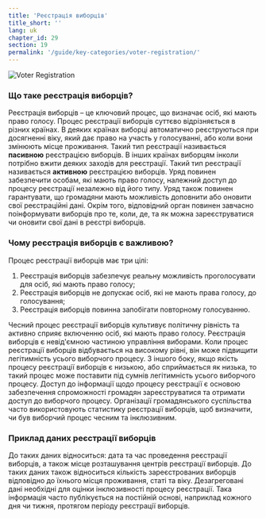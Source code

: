 ```yaml
---
title: 'Реєстрація виборців'
title_short: ''
lang: uk
chapter_id: 29
section: 19
permalink: '/guide/key-categories/voter-registration/'
---
```


![Voter Registration](/images/inventory/categories/voter-registration.png)

### Що таке реєстрація виборців?

Реєстрація виборців – це ключовий процес, що визначає осіб, які мають право голосу. Процес реєстрації виборців суттєво відрізняється в різних країнах. В деяких країнах виборці автоматично реєструються при досягненні віку, який дає право на участь у голосуванні, або коли вони змінюють місце проживання. Такий тип реєстрації називається **пасивною** реєстрацією виборців. В інших країнах виборцям інколи потрібно вжити деяких заходів для реєстрації. Такий тип реєстрації називається **активною** реєстрацією виборців. Уряд повинен забезпечити особам, які мають право голосу, належний доступ до процесу реєстрації незалежно від його типу. Уряд також повинен гарантувати, що громадяни мають можливість доповнити або оновити свої реєстраційні дані. Окрім того, відповідний орган повинен завчасно поінформувати виборців про те, коли, де, та як можна зареєструватися чи оновити свої дані в реєстрі виборців.

### Чому реєстрація виборців є важливою?

Процес реєстрації виборців має три цілі:

1.  Реєстрація виборців забезпечує реальну можливість проголосувати для осіб, які мають право голосу;
2.  Реєстрація виборців не допускає осіб, які не мають права голосу, до голосування;
3.  Реєстрація виборців повинна запобігати повторному голосуванню.

Чесний процес реєстрації виборців культивує політичну рівність та активно сприяє включенню осіб, які мають право голосу. Реєстрація виборців є невід'ємною частиною управління виборами. Коли процес реєстрації виборців відбувається на високому рівні, він може підвищити легітимність усього виборчого процесу. З іншого боку, якщо якість процесу реєстрації виборців є низькою, або сприймається як низька, то такий процес може поставити під сумнів легітимність усього виборчого процесу. Доступ до інформації щодо процесу реєстрації є основою забезпечення спроможності громадян зареєструватися та отримати доступ до виборчого процесу. Організації громадянського суспільства часто використовують статистику реєстрації виборців, щоб визначити, чи був виборчий процес чесним та інклюзивним.

### Приклад даних реєстрації виборців

До таких даних відноситься: дата та час проведення реєстрації виборців, а також місце розташування центрів реєстрації виборців. До таких даних також відноситься кількість зареєстрованих виборців відповідно до їхнього місця проживання, статі та віку. Дезагреговані дані необхідні для оцінки інклюзивності процесу реєстрації. Така інформація часто публікується на постійній основі, наприклад кожного дня чи тижня, протягом періоду реєстрації виборців.
